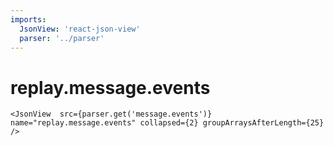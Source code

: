 ```yaml
---
imports:
  JsonView: 'react-json-view'
  parser: '../parser'
---
```


# replay.message.events

```render
<JsonView  src={parser.get('message.events')} name="replay.message.events" collapsed={2} groupArraysAfterLength={25} />
```
